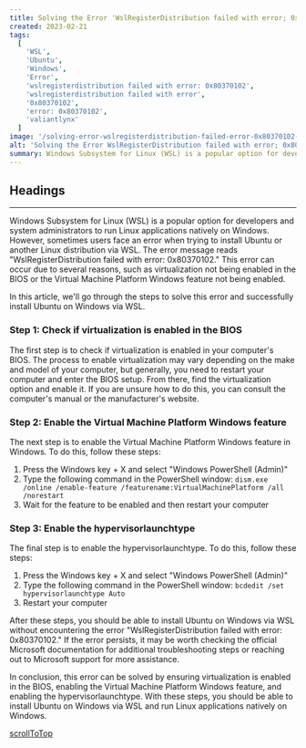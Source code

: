```yaml
---
title: Solving the Error 'WslRegisterDistribution failed with error; 0x80370102' when Installing Ubuntu on Windows
created: 2023-02-21
tags:
  [
    'WSL',
    'Ubuntu',
    'Windows',
    'Error',
    'wslregisterdistribution failed with error: 0x80370102',
    'wslregisterdistribution failed with error',
    '0x80370102',
    'error: 0x80370102',
    'valiantlynx'
  ]
image: '/solving-error-wslregisterdistribution-failed-error-0x80370102-installing-ubuntu-windows/image.png'
alt: 'Solving the Error WslRegisterDistribution failed with error; 0x80370102 when Installing Ubuntu on Windows'
summary: Windows Subsystem for Linux (WSL) is a popular option for developers and system administrators to run Linux applications natively on Windows. However, sometimes users face an error when trying to install Ubuntu or another Linux distribution via WSL. The error message reads "WslRegisterDistribution failed with error;0x80370102." This error can occur due to several reasons, such as virtualization not being enabled in the BIOS or the Virtual Machine Platform Windows feature not being enabled.
---
```


## Headings

---

Windows Subsystem for Linux (WSL) is a popular option for developers and system administrators to run Linux applications natively on Windows. However, sometimes users face an error when trying to install Ubuntu or another Linux distribution via WSL. The error message reads "WslRegisterDistribution failed with error: 0x80370102." This error can occur due to several reasons, such as virtualization not being enabled in the BIOS or the Virtual Machine Platform Windows feature not being enabled.

In this article, we'll go through the steps to solve this error and successfully install Ubuntu on Windows via WSL.

### Step 1: Check if virtualization is enabled in the BIOS

The first step is to check if virtualization is enabled in your computer's BIOS. The process to enable virtualization may vary depending on the make and model of your computer, but generally, you need to restart your computer and enter the BIOS setup. From there, find the virtualization option and enable it. If you are unsure how to do this, you can consult the computer's manual or the manufacturer's website.

### Step 2: Enable the Virtual Machine Platform Windows feature

The next step is to enable the Virtual Machine Platform Windows feature in Windows. To do this, follow these steps:

1. Press the Windows key + X and select "Windows PowerShell (Admin)"
2. Type the following command in the PowerShell window: `dism.exe /online /enable-feature /featurename:VirtualMachinePlatform /all /norestart`
3. Wait for the feature to be enabled and then restart your computer

### Step 3: Enable the hypervisorlaunchtype

The final step is to enable the hypervisorlaunchtype. To do this, follow these steps:

1. Press the Windows key + X and select "Windows PowerShell (Admin)"
2. Type the following command in the PowerShell window: `bcdedit /set hypervisorlaunchtype Auto`
3. Restart your computer

After these steps, you should be able to install Ubuntu on Windows via WSL without encountering the error "WslRegisterDistribution failed with error: 0x80370102." If the error persists, it may be worth checking the official Microsoft documentation for additional troubleshooting steps or reaching out to Microsoft support for more assistance.

In conclusion, this error can be solved by ensuring virtualization is enabled in the BIOS, enabling the Virtual Machine Platform Windows feature, and enabling the hypervisorlaunchtype. With these steps, you should be able to install Ubuntu on Windows via WSL and run Linux applications natively on Windows.

[scrollToTop](#headings)
